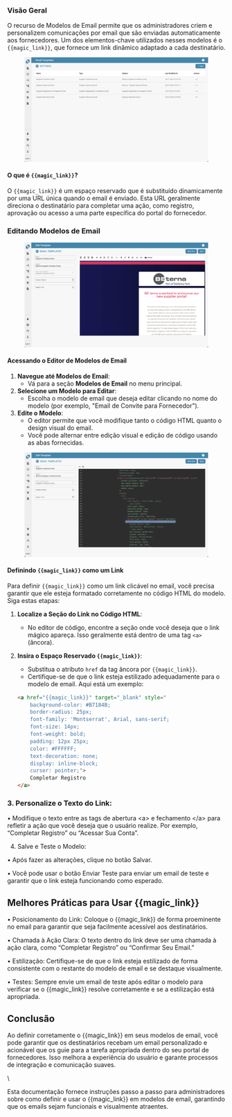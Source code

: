 ### Visão Geral

O recurso de Modelos de Email permite que os administradores criem e personalizem comunicações por email que são enviadas automaticamente aos fornecedores. Um dos elementos-chave utilizados nesses modelos é o `{{magic_link}}`, que fornece um link dinâmico adaptado a cada destinatário.

<figure><img src="../../../.gitbook/assets/Bildschirmfoto 2024-08-25 um 12.33.35.png" alt="Portal do Fornecedor - Modelo de Email"><figcaption></figcaption></figure>

#### O que é `{{magic_link}}`?

O `{{magic_link}}` é um espaço reservado que é substituído dinamicamente por uma URL única quando o email é enviado. Esta URL geralmente direciona o destinatário para completar uma ação, como registro, aprovação ou acesso a uma parte específica do portal do fornecedor.

### Editando Modelos de Email

<figure><img src="../../../.gitbook/assets/Bildschirmfoto 2024-08-25 um 12.35.53.png" alt=""><figcaption></figcaption></figure>

#### Acessando o Editor de Modelos de Email

1. **Navegue até Modelos de Email**:
   * Vá para a seção **Modelos de Email** no menu principal.
2. **Selecione um Modelo para Editar**:
   * Escolha o modelo de email que deseja editar clicando no nome do modelo (por exemplo, "Email de Convite para Fornecedor").
3. **Edite o Modelo**:
   * O editor permite que você modifique tanto o código HTML quanto o design visual do email.
   * Você pode alternar entre edição visual e edição de código usando as abas fornecidas.

<figure><img src="../../../.gitbook/assets/Bildschirmfoto 2024-08-25 um 12.36.41.png" alt=""><figcaption></figcaption></figure>

#### Definindo `{{magic_link}}` como um Link

Para definir `{{magic_link}}` como um link clicável no email, você precisa garantir que ele esteja formatado corretamente no código HTML do modelo. Siga estas etapas:

1. **Localize a Seção do Link no Código HTML**:
   * No editor de código, encontre a seção onde você deseja que o link mágico apareça. Isso geralmente está dentro de uma tag `<a>` (âncora).
2. **Insira o Espaço Reservado `{{magic_link}}`**:

    * Substitua o atributo `href` da tag âncora por `{{magic_link}}`.
    * Certifique-se de que o link esteja estilizado adequadamente para o modelo de email. Aqui está um exemplo:

    ```html
    <a href="{{magic_link}}" target="_blank" style="
        background-color: #B7184B;
        border-radius: 25px;
        font-family: 'Montserrat', Arial, sans-serif;
        font-size: 14px;
        font-weight: bold;
        padding: 12px 25px;
        color: #FFFFFF;
        text-decoration: none;
        display: inline-block;
        cursor: pointer;">
        Completar Registro
    </a>
    ```

### 3. Personalize o Texto do Link:

• Modifique o texto entre as tags de abertura \<a> e fechamento \</a> para refletir a ação que você deseja que o usuário realize. Por exemplo, “Completar Registro” ou “Acessar Sua Conta”.

4. Salve e Teste o Modelo:

• Após fazer as alterações, clique no botão Salvar.

• Você pode usar o botão Enviar Teste para enviar um email de teste e garantir que o link esteja funcionando como esperado.

## Melhores Práticas para Usar \{{magic\_link\}}

• Posicionamento do Link: Coloque o \{{magic\_link\}} de forma proeminente no email para garantir que seja facilmente acessível aos destinatários.

• Chamada à Ação Clara: O texto dentro do link deve ser uma chamada à ação clara, como “Completar Registro” ou “Confirmar Seu Email.”

• Estilização: Certifique-se de que o link esteja estilizado de forma consistente com o restante do modelo de email e se destaque visualmente.

• Testes: Sempre envie um email de teste após editar o modelo para verificar se o \{{magic\_link\}} resolve corretamente e se a estilização está apropriada.

## Conclusão

Ao definir corretamente o \{{magic\_link\}} em seus modelos de email, você pode garantir que os destinatários recebam um email personalizado e acionável que os guie para a tarefa apropriada dentro do seu portal de fornecedores. Isso melhora a experiência do usuário e garante processos de integração e comunicação suaves.

\

Esta documentação fornece instruções passo a passo para administradores sobre como definir e usar o \{{magic\_link\}} em modelos de email, garantindo que os emails sejam funcionais e visualmente atraentes.